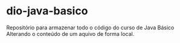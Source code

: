# dio-java-basico
Repositório para armazenar todo o código do curso de Java Básico
Alterando o conteúdo de um aquivo de forma local.
